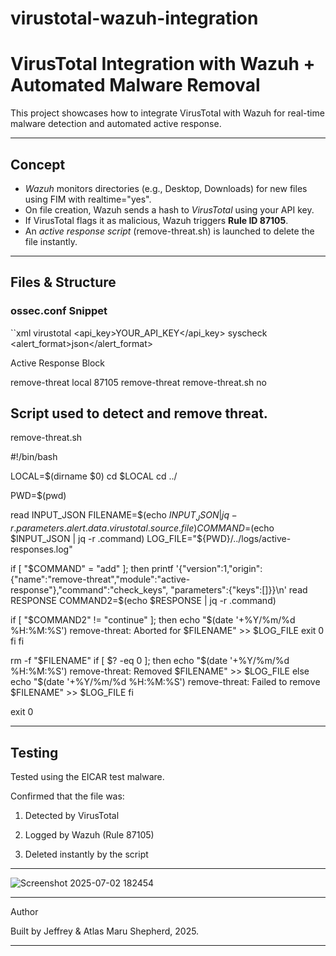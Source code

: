 # virustotal-wazuh-integration

#  VirusTotal Integration with Wazuh + Automated Malware Removal

This project showcases how to integrate VirusTotal with Wazuh for real-time malware detection and automated active response.

---

##  Concept

- *Wazuh* monitors directories (e.g., Desktop, Downloads) for new files using FIM with realtime="yes".
- On file creation, Wazuh sends a hash to *VirusTotal* using your API key.
- If VirusTotal flags it as malicious, Wazuh triggers **Rule ID 87105**.
- An *active response script* (remove-threat.sh) is launched to delete the file instantly.

---

##  Files & Structure

###  ossec.conf Snippet

``xml
<integration>
  <name>virustotal</name>
  <api_key>YOUR_API_KEY</api_key>
  <group>syscheck</group>
  <alert_format>json</alert_format>
</integration>

 Active Response Block

<active-response>
  <command>remove-threat</command>
  <location>local</location>
  <rules_id>87105</rules_id>
</active-response>

<command>
  <name>remove-threat</name>
  <executable>remove-threat.sh</executable>
  <timeout_allowed>no</timeout_allowed>
</command>

## Script used to detect and remove threat.

 remove-threat.sh

#!/bin/bash

LOCAL=$(dirname $0)
cd $LOCAL
cd ../

PWD=$(pwd)

read INPUT_JSON
FILENAME=$(echo $INPUT_JSON | jq -r .parameters.alert.data.virustotal.source.file)
COMMAND=$(echo $INPUT_JSON | jq -r .command)
LOG_FILE="${PWD}/../logs/active-responses.log"

if [ "$COMMAND" = "add" ]; then
  printf '{"version":1,"origin":{"name":"remove-threat","module":"active-response"},"command":"check_keys", "parameters":{"keys":[]}}\n'
  read RESPONSE
  COMMAND2=$(echo $RESPONSE | jq -r .command)

  if [ "$COMMAND2" != "continue" ]; then
    echo "$(date '+%Y/%m/%d %H:%M:%S') remove-threat: Aborted for $FILENAME" >> $LOG_FILE
    exit 0
  fi
fi

rm -f "$FILENAME"
if [ $? -eq 0 ]; then
  echo "$(date '+%Y/%m/%d %H:%M:%S') remove-threat: Removed $FILENAME" >> $LOG_FILE
else
  echo "$(date '+%Y/%m/%d %H:%M:%S') remove-threat: Failed to remove $FILENAME" >> $LOG_FILE
fi

exit 0


---

## Testing

Tested using the EICAR test malware.

Confirmed that the file was:

1. Detected by VirusTotal


2. Logged by Wazuh (Rule 87105)


3. Deleted instantly by the script





---


![Screenshot 2025-07-02 182454](https://github.com/user-attachments/assets/b0f9d803-3436-4ebe-ae4d-c33a1dafda5e)



---

 Author

Built by Jeffrey & Atlas Maru Shepherd, 2025.

---
